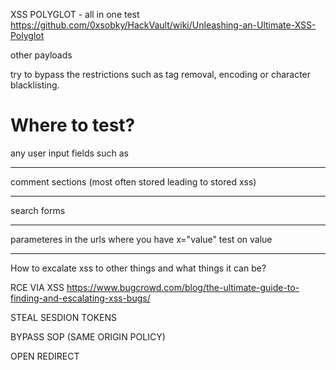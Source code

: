 

XSS POLYGLOT - all in one test
https://github.com/0xsobky/HackVault/wiki/Unleashing-an-Ultimate-XSS-Polyglot 

other payloads

try to bypass the restrictions such as tag removal, encoding or character blacklisting.

# Where to test?
any user input fields such as 
*** 
comment sections (most often stored leading to stored xss)
*** 
search forms
*** 
parameteres in the urls where you have x="value" test on value
*** 



How to excalate xss to other things and what things it can be? 

RCE VIA XSS https://www.bugcrowd.com/blog/the-ultimate-guide-to-finding-and-escalating-xss-bugs/ 

STEAL SESDION TOKENS

BYPASS SOP (SAME ORIGIN POLICY)

OPEN REDIRECT 




